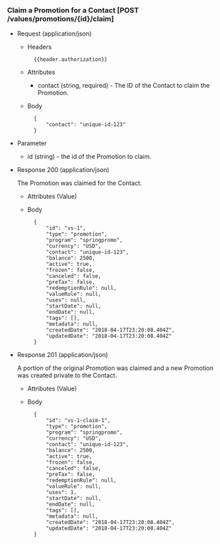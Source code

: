 ### Claim a Promotion for a Contact [POST /values/promotions/{id}/claim]

+ Request (application/json)
     + Headers
     
             {{header.authorization}}
 
     + Attributes
         + contact (string, required) - The ID of the Contact to claim the Promotion.
         
     + Body
     
             {
                 "contact": "unique-id-123"
             }

+ Parameter
    + id (string) - the id of the Promotion to claim.

+ Response 200 (application/json)
    
    The Promotion was claimed for the Contact.

    + Attributes (Value)

    + Body

            {
                "id": "vs-1",
                "type": "promotion",
                "program": "springpromo",
                "currency": "USD",
                "contact": "unique-id-123",
                "balance": 2500,
                "active": true,
                "frozen": false,
                "canceled": false,
                "preTax": false,
                "redemptionRule": null,
                "valueRule": null,
                "uses": null,
                "startDate": null,
                "endDate": null,
                "tags": [],
                "metadata": null,
                "createdDate": "2018-04-17T23:20:08.404Z",
                "updatedDate": "2018-04-17T23:20:08.404Z"
            }

+ Response 201 (application/json)
    
    A portion of the original Promotion was claimed and a new Promotion was created private to the Contact.

    + Attributes (Value)

    + Body

            {
                "id": "vs-1-claim-1",
                "type": "promotion",
                "program": "springpromo",
                "currency": "USD",
                "contact": "unique-id-123",
                "balance": 2500,
                "active": true,
                "frozen": false,
                "canceled": false,
                "preTax": false,
                "redemptionRule": null,
                "valueRule": null,
                "uses": 1,
                "startDate": null,
                "endDate": null,
                "tags": [],
                "metadata": null,
                "createdDate": "2018-04-17T23:20:08.404Z",
                "updatedDate": "2018-04-17T23:20:08.404Z"
            }
